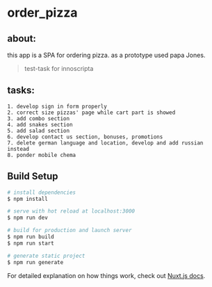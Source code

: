 # order_pizza

## about:

this app is a SPA for ordering pizza. as a prototype used papa Jones.

> test-task for innoscripta

## tasks:
	1. develop sign in form properly
	2. correct size pizzas' page while cart part is showed
	3. add combo section
	4. add snakes section
	5. add salad section
	6. develop contact us section, bonuses, promotions
	7. delete german language and location, develop and add russian instead
	8. ponder mobile chema

## Build Setup

```bash
# install dependencies
$ npm install

# serve with hot reload at localhost:3000
$ npm run dev

# build for production and launch server
$ npm run build
$ npm run start

# generate static project
$ npm run generate
```

For detailed explanation on how things work, check out [Nuxt.js docs](https://nuxtjs.org).
